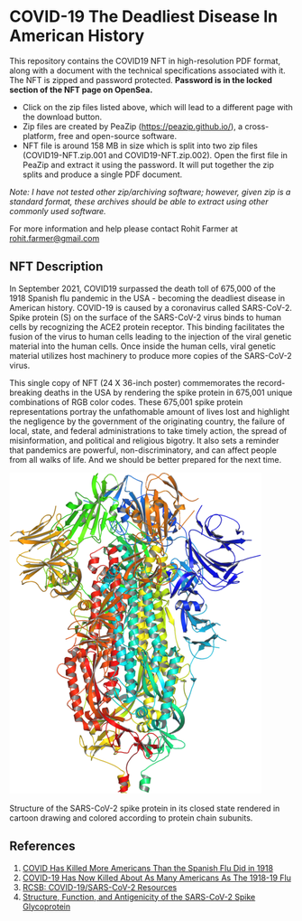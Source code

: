 # COVID-19 The Deadliest Disease In American History

This repository contains the COVID19 NFT in high-resolution PDF format, along with a document with the technical specifications associated with it. The NFT is zipped and password protected. **Password is in the locked section of the NFT page on OpenSea.** 

* Click on the zip files listed above, which will lead to a different page with the download button.
* Zip files are created by PeaZip (https://peazip.github.io/), a cross-platform, free and open-source software.
* NFT file is around 158 MB in size which is split into two zip files (COVID19-NFT.zip.001 and COVID19-NFT.zip.002). Open the first file in PeaZip and extract it using the password. It will put together the zip splits and produce a single PDF document.

*Note: I have not tested other zip/archiving software; however, given zip is a standard format, these archives should be able to extract using other commonly used software.*

For more information and help please contact Rohit Farmer at [rohit.farmer@gmail.com](mailto:rohit.farmer@gmail.com)

## NFT Description
In September 2021, COVID19 surpassed the death toll of 675,000 of the 1918 Spanish flu pandemic in the USA - becoming the deadliest disease in American history. COVID-19 is caused by a coronavirus called SARS-CoV-2. Spike protein (S) on the surface of the SARS-CoV-2 virus binds to human cells by recognizing the ACE2 protein receptor. This binding facilitates the fusion of the virus to human cells leading to the injection of the viral genetic material into the human cells. Once inside the human cells, viral genetic material utilizes host machinery to produce more copies of the SARS-CoV-2 virus.

This single copy of NFT (24 X 36-inch poster) commemorates the record-breaking deaths in the USA by rendering the spike protein in 675,001 unique combinations of RGB color codes. These 675,001 spike protein representations portray the unfathomable amount of lives lost and highlight the negligence by the government of the originating country, the failure of local, state, and federal administrations to take timely action, the spread of misinformation, and political and religious bigotry. It also sets a reminder that pandemics are powerful, non-discriminatory, and can affect people from all walks of life. And we should be better prepared for the next time.

![Cartoon Structure of SARS-CoV-2](sars_cov_2.png)

Structure of the SARS-CoV-2 spike protein in its closed state rendered in cartoon drawing
and colored according to protein chain subunits.

## References
1. [COVID Has Killed More Americans Than the Spanish Flu Did in 1918](https://www.usnews.com/news/health-news/articles/2021-09-21/covid-has-killed-more-americans-than-the-spanish-flu-did-in-1918)  
2. [COVID-19 Has Now Killed About As Many Americans As The 1918-19 Flu](https://www.npr.org/sections/coronavirus-live-updates/2021/09/20/1039071274/covid-19-deaths-1918-19-flu-pandemic)  
3. [RCSB: COVID-19/SARS-CoV-2 Resources](https://rcsb.org/covid19)
4. [Structure, Function, and Antigenicity of the SARS-CoV-2 Spike Glycoprotein](https://www.sciencedirect.com/science/article/pii/S0092867420302622)